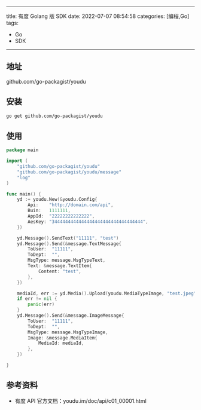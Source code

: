 ----
title: 有度 Golang 版 SDK
date: 2022-07-07 08:54:58
categories: [编程,Go]
tags: 
- Go
- SDK
----

## 地址

github.com/go-packagist/youdu

## 安装

```bash
go get github.com/go-packagist/youdu
```

<!-- more -->

## 使用

```go
package main

import (
    "github.com/go-packagist/youdu"
    "github.com/go-packagist/youdu/message"
    "log"
)

func main() {
    yd := youdu.New(&youdu.Config{
        Api:    "http://domain.com/api",
        Buin:   1111111,
        AppId:  "22222222222222",
        AesKey: "3444444444444444444444444444444444",
    })

    yd.Message().SendText("11111", "test")
    yd.Message().Send(&message.TextMessage{
        ToUser:  "11111",
        ToDept:  "",
        MsgType: message.MsgTypeText,
        Text: &message.TextItem{
            Content: "test",
        },
    })

    mediaId, err := yd.Media().Upload(youdu.MediaTypeImage, "test.jpeg")
    if err != nil {
        panic(err)
    }
    yd.Message().Send(&message.ImageMessage{
        ToUser:  "11111",
        ToDept:  "",
        MsgType: message.MsgTypeImage,
        Image: &message.MediaItem{
            MediaId: mediaId,
        },
    })

}
```

## 参考资料

- 有度 API 官方文档：youdu.im/doc/api/c01_00001.html
